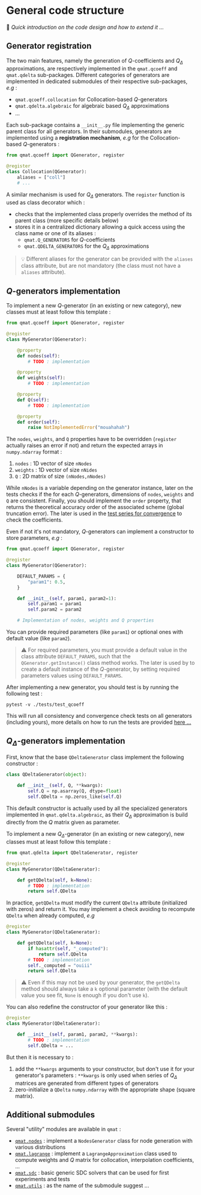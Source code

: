 # General code structure

📜 _Quick introduction on the code design and how to extend it ..._

## Generator registration

The two main features, namely the generation of $Q$-coefficients and $Q_\Delta$ approximations,
are respectively implemented in the `qmat.qcoeff` and `qmat.qdelta` sub-packages.
Different categories of generators are implemented in dedicated submodules of their respective sub-packages,
_e.g_ : 

- `qmat.qcoeff.collocation` for Collocation-based $Q$-generators 
- `qmat.qdelta.algebraic` for algebraic based $Q_\Delta$ approximations
- ...

Each sub-package contains a `__init__.py` file implementing the generic parent class for all generators.
In their submodules, generators are implemented using a **registration mechanism**, 
_e.g_ for the Collocation-based $Q$-generators :

```python
from qmat.qcoeff import QGenerator, register

@register
class Collocation(QGenerator):
    aliases = ["coll"]
    # ...
```

A similar mechanism is used for $Q_\Delta$ generators. The `register` function is used as class decorator which :

- checks that the implemented class properly overrides the method of its parent class (more specific details below)
- stores it in a centralized dictionary allowing a quick access using the class name or one of its aliases :
    - `qmat.Q_GENERATORS` for $Q$-coefficients 
    - `qmat.QDELTA_GENERATORS` for the $Q_\Delta$ approximations

> 💡 Different aliases for the generator can be provided with the `aliases` class attribute, but are not mandatory (the class must not have a `aliases` attribute).

## $Q$-generators implementation

To implement a new $Q$-generator (in an existing or new category), new classes must at least follow this template :

```python
from qmat.qcoeff import QGenerator, register

@register
class MyGenerator(QGenerator):

    @property
    def nodes(self):
        # TODO : implementation

    @property
    def weights(self):
        # TODO : implementation

    @property
    def Q(self):
        # TODO : implementation

    @property
    def order(self):
        raise NotImplementedError("mouahahah")
```

The `nodes`, `weights`, and `Q` properties have to be overridden 
(`register` actually raises an error if not) and return 
the expected arrays in `numpy.ndarray` format :

1. `nodes` : 1D vector of size `nNodes`
2. `weights` : 1D vector of size `nNides`
3. `Q` : 2D matrix of size `(nNodes,nNodes)`

While `nNodes` is a variable depending on the generator instance, later on the tests checks if the for each $Q$-generators, dimensions of `nodes`, `weights` and `Q` are consistent.
Finally, you should implement the `order` property, that returns the theoretical accuracy order of the associated scheme (global truncation error).
The later is used in the [test series for convergence](https://github.com/Parallel-in-Time/qmat/blob/main/tests/test_qcoeff/test_convergence.py) to check the coefficients.

Even if not it's not mandatory, $Q$-generators can implement a constructor to store parameters, _e.g_ :

```python
from qmat.qcoeff import QGenerator, register

@register
class MyGenerator(QGenerator):

    DEFAULT_PARAMS = {
        "param1": 0.5,
    }

    def __init__(self, param1, param2=1):
        self.param1 = param1
        self.param2 = param2

    # Implementation of nodes, weights and Q properties
```

You can provide required parameters (like `param1`) or optional ones with default value (like `param2`).

> ⚠️ For required parameters, you must provide a default value in the class attribute `DEFAULT_PARAMS`, such that the `QGenerator.getInstance()` class method works.
> The later is used by to create a default instance of the $Q$-generator, by setting required parameters values using `DEFAULT_PARAMS`.

After implementing a new generator, you should test is by running the following test :

```
pytest -v ./tests/test_qcoeff
```

This will run all consistency and convergence check tests on all generators (including yours), more details on how to run the tests are provided [here ...](./testing.md)

## $Q_\Delta$-generators implementation

First, know that the base `QDeltaGenerator` class implement the following constructor :

```python
class QDeltaGenerator(object):

    def __init__(self, Q, **kwargs):
        self.Q = np.asarray(Q, dtype=float)
        self.QDelta = np.zeros_like(self.Q)
```
This default constructor is actually used by all the specialized generators
implemented in `qmat.qdelta.algebraic`, as their $Q_\Delta$ approximation is build directly from
the $Q$ matrix given as parameter.

To implement a new $Q_\Delta$-generator (in an existing or new category), new classes must at least follow this template :

```python
from qmat.qdelta import QDeltaGenerator, register

@register
class MyGenerator(QDeltaGenerator):

    def getQDelta(self, k=None):
        # TODO : implementation
        return self.QDelta
```

In practice, `getQDelta` must modify the current `QDelta` attribute (initialized with zeros) and return it. 
You may implement a check avoiding to recompute `QDelta` when already computed, _e.g_

```python
@register
class MyGenerator(QDeltaGenerator):

    def getQDelta(self, k=None):
        if hasattr(self, "_computed"):
            return self.QDelta
        # TODO : implementation
        self._computed = "ouiii"
        return self.QDelta
```

> ⚠️ Even if this may not be used by your generator, the `getQDelta` method should always take a `k` optional parameter (with the default value you see fit, `None` is enough if you don't use `k`).

You can also redefine the constructor of your generator like this :
```python
@register
class MyGenerator(QDeltaGenerator):

    def __init__(self, param1, param2, **kwargs):
        # TODO : implementation
        self.QDelta = ...
```

But then it is necessary to :

1. add the `**kwargs` arguments to your constructor, but don't use it for your generator's parameters : `**kwargs` is only used when series of $Q_\Delta$ matrices are generated from different types of generators
2. zero-initialize a `QDelta` `numpy.ndarray` with the appropriate shape (square matrix).


## Additional submodules

Several "utility" modules are available in `qmat` :

- [`qmat.nodes`](https://github.com/Parallel-in-Time/qmat/blob/main/qmat/nodes.py) : implement a `NodesGenerator` class for node generation with various distributions
- [`qmat.lagrange`](https://github.com/Parallel-in-Time/qmat/blob/main/qmat/lagrange.py) : implement a `LagrangeApproximation` class used to compute weights and $Q$ matrix for collocation, interpolation coefficients, ...
- [`qmat.sdc`](https://github.com/Parallel-in-Time/qmat/blob/main/qmat/sdc.py) : basic generic SDC solvers that can be used for first experiments and tests
- [`qmat.utils`](https://github.com/Parallel-in-Time/qmat/blob/main/qmat/utils.py) : as the name of the submodule suggest ...